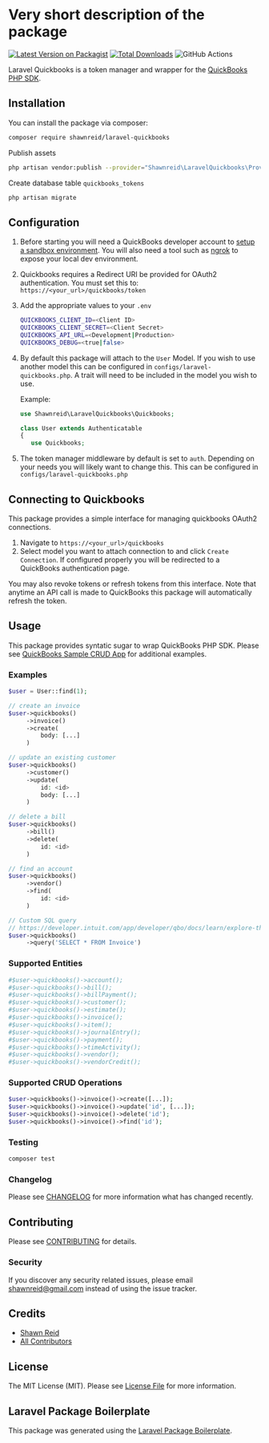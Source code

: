 # Very short description of the package

[![Latest Version on Packagist](https://img.shields.io/packagist/v/shawnreid/laravel-quickbooks.svg?style=flat-square)](https://packagist.org/packages/shawnreid/laravel-quickbooks)
[![Total Downloads](https://img.shields.io/packagist/dt/shawnreid/laravel-quickbooks.svg?style=flat-square)](https://packagist.org/packages/shawnreid/laravel-quickbooks)
![GitHub Actions](https://github.com/shawnreid/laravel-quickbooks/actions/workflows/main.yml/badge.svg)

Laravel Quickbooks is a token manager and wrapper for the [QuickBooks PHP SDK](https://github.com/intuit/QuickBooks-V3-PHP-SDK).

## Installation

You can install the package via composer:

```bash
composer require shawnreid/laravel-quickbooks
```

Publish assets
```bash
php artisan vendor:publish --provider="Shawnreid\LaravelQuickbooks\Providers\QuickbooksProvider"
```

Create database table `quickbooks_tokens`
```bash
php artisan migrate
```

## Configuration
1. Before starting you will need a QuickBooks developer account to [setup a sandbox environment](https://developer.intuit.com/app/developer/qbo/docs/develop/sandboxes). You will also need a tool such as [ngrok](https://ngrok.com) to expose your local dev environment.

2. Quickbooks requires a Redirect URI be provided for OAuth2 authentication. You must set this to: ```https://<your_url>/quickbooks/token```

3. Add the appropriate values to your ```.env```

    ```bash
    QUICKBOOKS_CLIENT_ID=<Client ID>
    QUICKBOOKS_CLIENT_SECRET=<Client Secret>
    QUICKBOOKS_API_URL=<Development|Production>
    QUICKBOOKS_DEBUG=<true|false>
    ```
4. By default this package will attach to the ```User``` Model. If you wish to use another model this can be configured in ```configs/laravel-quickbooks.php```.
   A trait will need to be included in the model you wish to use.

   Example:
   ```php
   use Shawnreid\LaravelQuickbooks\Quickbooks;

   class User extends Authenticatable
   {
      use Quickbooks;
   ```
5. The token manager middleware by default is set to ```auth```. Depending on your needs you will likely want to change this.
   This can be configured in ```configs/laravel-quickbooks.php```

## Connecting to Quickbooks

This package provides a simple interface for managing quickbooks OAuth2 connections.

1. Navigate to ```https://<your_url>/quickbooks```
2. Select model you want to attach connection to and click ```Create Connection```. If configured properly you will be redirected to a QuickBooks authentication page.

You may also revoke tokens or refresh tokens from this interface. Note that anytime an API call is made to QuickBooks this package will automatically refresh the token.

## Usage

This package provides syntatic sugar to wrap QuickBooks PHP SDK. Please see [QuickBooks Sample CRUD App](https://github.com/IntuitDeveloper/SampleApp-CRUD-PHP/tree/master/CRUD_Examples) for additional examples.


### Examples
```php
$user = User::find(1);

// create an invoice
$user->quickbooks()
     ->invoice()
     ->create(
         body: [...]
     )

// update an existing customer
$user->quickbooks()
     ->customer()
     ->update(
         id: <id>
         body: [...]
     )

// delete a bill
$user->quickbooks()
     ->bill()
     ->delete(
         id: <id>
     )

// find an account
$user->quickbooks()
     ->vendor()
     ->find(
         id: <id>
     )

// Custom SQL query
// https://developer.intuit.com/app/developer/qbo/docs/learn/explore-the-quickbooks-online-api/data-queries
$user->quickbooks()
     ->query('SELECT * FROM Invoice')
```

### Supported Entities
```php
#$user->quickbooks()->account();
#$user->quickbooks()->bill();
#$user->quickbooks()->billPayment();
#$user->quickbooks()->customer();
#$user->quickbooks()->estimate();
#$user->quickbooks()->invoice();
#$user->quickbooks()->item();
#$user->quickbooks()->journalEntry();
#$user->quickbooks()->payment();
#$user->quickbooks()->timeActivity();
#$user->quickbooks()->vendor();
#$user->quickbooks()->vendorCredit();
```

### Supported CRUD Operations
```php
$user->quickbooks()->invoice()->create([...]);
$user->quickbooks()->invoice()->update('id', [...]);
$user->quickbooks()->invoice()->delete('id');
$user->quickbooks()->invoice()->find('id');
```



### Testing

```bash
composer test
```

### Changelog

Please see [CHANGELOG](CHANGELOG.md) for more information what has changed recently.

## Contributing

Please see [CONTRIBUTING](CONTRIBUTING.md) for details.

### Security

If you discover any security related issues, please email shawnreid@gmail.com instead of using the issue tracker.

## Credits

-   [Shawn Reid](https://github.com/shawnreid)
-   [All Contributors](../../contributors)

## License

The MIT License (MIT). Please see [License File](LICENSE.md) for more information.

## Laravel Package Boilerplate

This package was generated using the [Laravel Package Boilerplate](https://laravelpackageboilerplate.com).
